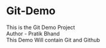 # Git-Demo
This is the Git Demo Project
<br>
Author - Pratik Bhand
<br>
This Demo Will contain Git and Github
